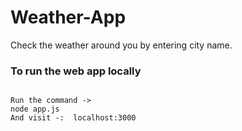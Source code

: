 # Weather-App
Check the weather around you by entering city name.

### To run the web app locally

```

Run the command ->
node app.js
And visit -:  localhost:3000

```
